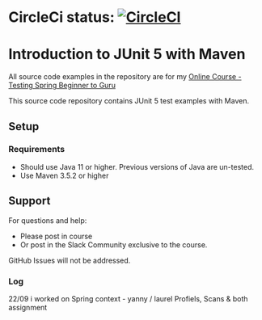 
# CircleCi status: [![CircleCI](https://circleci.com/gh/circleci/circleci-docs.svg?style=svg)](https://circleci.com/gh/circleci/circleci-docs)

# Introduction to JUnit 5 with Maven

All source code examples in the repository are for my [Online Course - Testing Spring Beginner to Guru](https://springframework.guru)

This source code repository contains JUnit 5 test examples with Maven.

## Setup
### Requirements
* Should use Java 11 or higher. Previous versions of Java are un-tested.
* Use Maven 3.5.2 or higher

## Support
For questions and help:
* Please post in course
* Or post in the Slack Community exclusive to the course.

GitHub Issues will not be addressed.


### Log 
22/09 i worked on Spring context - yanny / laurel Profiels, Scans & both assignment

